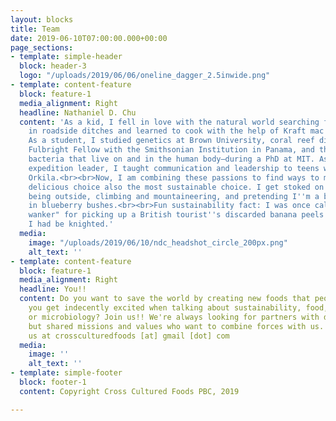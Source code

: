 ```yaml
---
layout: blocks
title: Team
date: 2019-06-10T07:00:00.000+00:00
page_sections:
- template: simple-header
  block: header-3
  logo: "/uploads/2019/06/06/oneline_dagger_2.5inwide.png"
- template: content-feature
  block: feature-1
  media_alignment: Right
  headline: Nathaniel D. Chu
  content: 'As a kid, I fell in love with the natural world searching for salamanders
    in roadside ditches and learned to cook with the help of Kraft mac and cheese.
    As a student, I studied genetics at Brown University, coral reef diseases as a
    Fulbright Fellow with the Smithsonian Institution in Panama, and the gut microbiome—the
    bacteria that live on and in the human body—during a PhD at MIT. As an sea-kayaking
    expedition leader, I taught communication and leadership to teens with YMCA Camp
    Orkila.<br><br>Now, I am combining these passions to find ways to make the most
    delicious choice also the most sustainable choice. I get stoked on efficiency,
    being outside, climbing and mountaineering, and pretending I''m a bear while sitting
    in blueberry bushes.<br><br>Fun sustainability fact: I was once called a "cheeky
    wanker" for picking up a British tourist''s discarded banana peels. I felt like
    I had be knighted.'
  media:
    image: "/uploads/2019/06/10/ndc_headshot_circle_200px.png"
    alt_text: ''
- template: content-feature
  block: feature-1
  media_alignment: Right
  headline: You!!
  content: Do you want to save the world by creating new foods that people love? Do
    you get indecently excited when talking about sustainability, food, branding,
    or microbiology? Join us!! We're always looking for partners with diverse perspectives
    but shared missions and values who want to combine forces with us. Connect with
    us at crossculturedfoods [at] gmail [dot] com
  media:
    image: ''
    alt_text: ''
- template: simple-footer
  block: footer-1
  content: Copyright Cross Cultured Foods PBC, 2019

---
```

